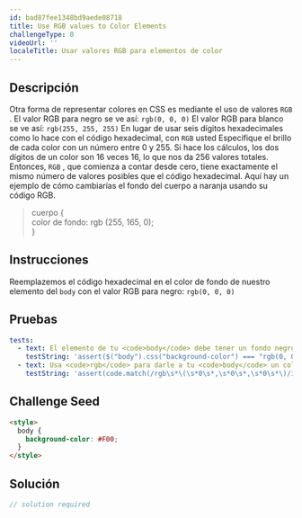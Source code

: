 ```yaml
---
id: bad87fee1348bd9aede08718
title: Use RGB values to Color Elements
challengeType: 0
videoUrl: ''
localeTitle: Usar valores RGB para elementos de color
---
```


## Descripción
<section id="description"> Otra forma de representar colores en CSS es mediante el uso de valores <code>RGB</code> . El valor RGB para negro se ve así: <code>rgb(0, 0, 0)</code> El valor RGB para blanco se ve así: <code>rgb(255, 255, 255)</code> En lugar de usar seis dígitos hexadecimales como lo hace con el código hexadecimal, con <code>RGB</code> usted Especifique el brillo de cada color con un número entre 0 y 255. Si hace los cálculos, los dos dígitos de un color son 16 veces 16, lo que nos da 256 valores totales. Entonces, <code>RGB</code> , que comienza a contar desde cero, tiene exactamente el mismo número de valores posibles que el código hexadecimal. Aquí hay un ejemplo de cómo cambiarías el fondo del cuerpo a naranja usando su código RGB. <blockquote> cuerpo { <br> color de fondo: rgb (255, 165, 0); <br> } </blockquote></section>

## Instrucciones
<section id="instructions"> Reemplazemos el código hexadecimal en el color de fondo de nuestro elemento del <code>body</code> con el valor RGB para negro: <code>rgb(0, 0, 0)</code> </section>

## Pruebas
<section id='tests'>

```yml
tests:
  - text: El elemento de tu <code>body</code> debe tener un fondo negro.
    testString: 'assert($("body").css("background-color") === "rgb(0, 0, 0)", "Your <code>body</code> element should have a black background.");'
  - text: Usa <code>rgb</code> para darle a tu <code>body</code> un color negro.
    testString: 'assert(code.match(/rgb\s*\(\s*0\s*,\s*0\s*,\s*0\s*\)/ig), "Use <code>rgb</code> to give your <code>body</code> element a color of black.");'

```

</section>

## Challenge Seed
<section id='challengeSeed'>

<div id='html-seed'>

```html
<style>
  body {
    background-color: #F00;
  }
</style>

```

</div>



</section>

## Solución
<section id='solution'>

```js
// solution required
```
</section>
